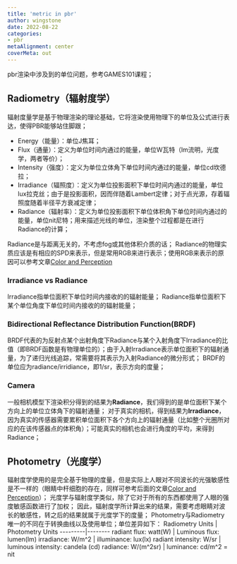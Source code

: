 ```yaml
---
title: 'metric in pbr'
author: wingstone
date: 2022-08-22
categories:
- pbr
metaAlignment: center
coverMeta: out
---
```


pbr渲染中涉及到的单位问题，参考GAMES101课程；

<!--more-->

## Radiometry（辐射度学）
辐射度量学是基于物理渲染的理论基础，它将渲染使用物理下的单位及公式进行表达，使得PBR能够站住脚跟；

 - Energy（能量）：单位J焦耳；
 - Flux（通量）：定义为单位时间内通过的能量，单位W瓦特（lm流明，光度学，两者等价）；
 - Intensity（强度）：定义为单位立体角下单位时间内通过的能量，单位cd坎德拉；
 - Irradiance（辐照度）：定义为单位投影面积下单位时间内通过的能量，单位lux拉克丝；由于是投影面积，因而伴随着Lambert定律；对于点光源，存着辐照度随着半径平方衰减定律；
 - Radiance（辐射率）：定义为单位投影面积下单位体积角下单位时间内通过的能量，单位nit尼特；用来描述光线的单位，渲染整个过程都是在进行Radiance的计算；

Radiance是与距离无关的，不考虑fog或其他体积介质的话；
Radiance的物理实质应该是有相应的SPD来表示，但是常用RGB来进行表示；使用RGB来表示的原因可以参考文章[Color and Perception](https://blog.csdn.net/qq_35817700/article/details/117934398)

### Irradiance vs Radiance

Irradiance指单位面积下单位时间内接收的的辐射能量；
Radiance指单位面积下某个单位角度下单位时间内接收的的辐射能量；

### Bidirectional Reflectance Distribution Function(BRDF)

BRDF代表的为反射点某个出射角度下Radiance与某个入射角度下Irradiance的比值（即BRDF函数是有物理单位的）；由于入射Irradiance表示单位面积下的辐射通量，为了递归光线追踪，常需要将其表示为入射Radiance的微分形式；
BRDF的单位应为radiance/irridiance，即1/sr，表示方向的度量；

### Camera
一般相机模型下渲染积分得到的结果为**Radiance**，我们得到的是单位面积下某个方向上的单位立体角下的辐射通量；
对于真实的相机，得到结果为**Irradiance**，因为真实的传感器需要累积单位面积下各个方向上的辐射通量（比如整个光圈所对应的在该传感器点的体积角）；可能真实的相机也会进行角度的平均，来得到Radiance；

## Photometry（光度学）

辐射度学使用的是完全基于物理的度量，但是实际上人眼对不同波长的光强敏感性是不一样的（眼睛中杆细胞的存在，同样可参考后面的文章[Color and Perception](https://blog.csdn.net/qq_35817700/article/details/117934398)）；
光度学与辐射度学类似，除了它对于所有的东西都使用了人眼的强度敏感函数进行了加权；
因此，辐射度学所计算出来的结果，需要考虑眼睛对波长的敏感性，转之后的结果就属于光度学下的度量；
Photometry与Radiometry唯一的不同在于转换曲线以及使用单位；单位差异如下：
Radiometry Units | Photometry Units
---------|--------
radiant flux: watt(W) | Luminous flux: lumen(lm)
irradiance: W/m^2 | illuminance: lux(lx)
radiant intensity: W/sr | luminous intensity: candela (cd)
radiance: W/(m^2sr) | luminance: cd/m^2 = nit